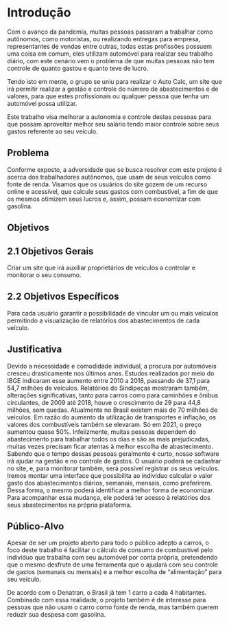 # Introdução

Com o avanço da pandemia, muitas pessoas passaram a trabalhar como autônomos, como motoristas, ou realizando entregas para empresa, representantes de vendas entre outras, todas estas profissões possuem uma coisa em comum, eles utilizam automóvel para realizar seu trabalho diário, com este cenário vem o problema de que muitas pessoas não tem controle de quanto gastou e quanto teve de lucro.

Tendo isto em mente, o grupo se uniu para realizar o Auto Calc, um site que irá permitir realizar a gestão e controle do número de abastecimentos e de valores, para que estes profissionais ou qualquer pessoa que tenha um automóvel possa utilizar.

Este trabalho visa melhorar a autonomia e controle destas pessoas para que possam aproveitar melhor seu salário tendo maior controle sobre seus gastos referente ao seu veículo.

## Problema
Conforme exposto, a adversidade que se busca resolver com este projeto é acerca dos trabalhadores autônomos, que usam de seus veículos como fonte de renda. Visamos que os usuários do site gozem de um recurso online e acessível, que calcule seus gastos com combustível, a fim de que os mesmos otimizem seus lucros e, assim, possam economizar com gasolina. 


## Objetivos

## 2.1 Objetivos Gerais
Criar um site que irá auxiliar proprietários de veículos a controlar e monitorar o seu consumo.

## 2.2 Objetivos Específicos
Para cada usuário garantir a possibilidade de vincular um ou mais veículos permitindo a visualização de relatórios dos abastecimentos de cada veículo. 

 

## Justificativa

Devido a necessidade e comodidade individual, a procura por automóveis cresceu drasticamente nos últimos anos. Estudos realizados por meio do IBGE indicaram esse aumento entre 2010 a 2018, passando de 37,1 para 54,7 milhões de veículos. Relatórios do Sindipeças mostraram também, alterações significativas, tanto para carros como para caminhões e ônibus circulantes, de 2009 até 2018, houve o crescimento de 29 para 44,8 milhões, sem quedas. Atualmente no Brasil existem mais de 70 milhões de veículos.
Em razão do aumento da utilização de transportes e inflação, os valores dos combustíveis também se elevaram. Só em 2021, o preço aumentou quase 50%. Infelizmente, muitas pessoas dependem do abastecimento para trabalhar todos os dias e são as mais prejudicadas, muitas vezes precisam ficar atentas à melhor escolha de abastecimento. Sabendo que o tempo dessas pessoas geralmente é curto, nosso software irá ajudar na gestão e no controle de gastos.
O usuário poderá se cadastrar no site, e, para monitorar também, será possível registrar os seus veículos. Iremos montar uma interface que possibilita ao indivíduo calcular o valor gasto dos abastecimentos diários, semanais, mensais, como preferirem. Dessa forma, o mesmo poderá identificar a melhor forma de economizar. Para acompanhar essa mudança, ele poderá ter acesso à relatórios dos seus abastecimentos na própria plataforma.



## Público-Alvo

Apesar de ser um projeto aberto para todo o público adepto a carros, o foco deste trabalho é facilitar o cálculo de consumo de combustível pelo indivíduo que trabalha com seu automóvel por conta própria, pretendendo que o mesmo desfrute de uma ferramenta que o ajudará com seu controle de gastos (semanais ou mensais) e a melhor escolha de “alimentação” para seu veículo. 
 
De acordo com o Denatran, o Brasil já tem 1 carro a cada 4 habitantes. Combinado com essa realidade, o projeto também é de interesse para pessoas que não usam o carro como fonte de renda, mas também querem reduzir sua despesa com gasolina.



